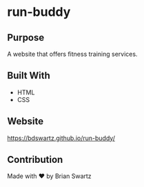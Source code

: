 # run-buddy

## Purpose
A website that offers fitness training services.

## Built With
* HTML
* CSS

## Website
https://bdswartz.github.io/run-buddy/

## Contribution
Made with ❤️ by Brian Swartz
